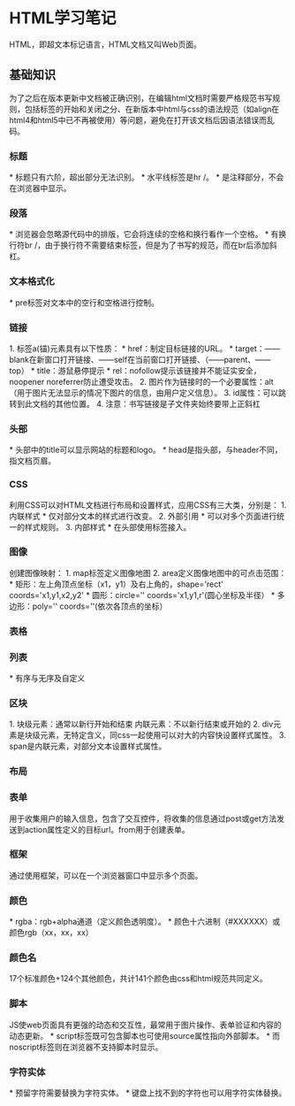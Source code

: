 <h1>HTML学习笔记</h1>  
HTML，即超文本标记语言，HTML文档又叫Web页面。      
<h2>基础知识</h2>  
为了之后在版本更新中文档被正确识别，在编辑html文档时需要严格规范书写规则，包括标签的开始和关闭之分、在新版本中html与css的语法规范（如align在html4和html5中已不再被使用）等问题，避免在打开该文档后因语法错误而乱码。      
<h3>标题</h3>  
* 标题只有六阶，超出部分无法识别。      
* 水平线标签是hr /。    
* <!-->是注释部分，不会在浏览器中显示。      
<h3>段落</h3>  
* 浏览器会忽略源代码中的排版，它会将连续的空格和换行看作一个空格。    
* 有换行符br /，由于换行符不需要结束标签，但是为了书写的规范，而在br后添加斜杠。    
<h3>文本格式化</h3>  
* pre标签对文本中的空行和空格进行控制。    
<h3>链接</h3>  
1. 标签a(锚)元素具有以下性质：    
    * href：制定目标链接的URL。    
    * target：——blank在新窗口打开链接、——self在当前窗口打开链接、（——parent、——top）    
    * title：游鼠悬停提示    
    * rel：nofollow提示该链接并不能证实安全，noopener noreferrer防止遭受攻击。    
2. 图片作为链接时的一个必要属性：alt（用于图片无法显示的情况下图片的信息，由用户定义信息）。    
3. id属性：可以跳转到此文档的其他位置。    
4. 注意：书写链接是子文件夹始终要带上正斜杠    
<h3>头部</h3>  
* 头部中的title可以显示网站的标题和logo。    
* head是指头部，与header不同，指文档页眉。    
<h3>CSS</h3>  
利用CSS可以对HTML文档进行布局和设置样式，应用CSS有三大类，分别是：      
1. 内联样式     
  * 仅对部分文本的样式进行改变。        
2. 外部引用        
  * 可以对多个页面进行统一的样式规则。      
3. 内部样式      
  * 在头部使用<link>标签接入。     
<h3>图像</h3>  
创建图像映射：    
1. map标签定义图像地图     
2. area定义图像地图中的可点击范围：    
  * 矩形：左上角顶点坐标（x1，y1）及右上角的，shape='rect' coords='x1,y1,x2,y2'     
  * 圆形：circle='' coords='x1,y1,r'(圆心坐标及半径）    
  * 多边形：poly='' coords=''(依次各顶点的坐标）      
<h3>表格</h3>    
<h3>列表</h3>  
* 有序与无序及自定义    
<h3>区块</h3>  
1. 块级元素：通常以新行开始和结束      
内联元素：不以新行结束或开始的     
2. div元素是块级元素，无特定含义，同css一起使用可以对大的内容快设置样式属性。      
3. span是内联元素，对部分文本设置样式属性。    
<h3>布局</h3>  
<h3>表单</h3>  
用于收集用户的输入信息，包含了交互控件，将收集的信息通过post或get方法发送到action属性定义的目标url。from用于创建表单。    
<h3>框架</h3>  
通过使用框架，可以在一个浏览器窗口中显示多个页面。    
<h3>颜色</h3>  
* rgba：rgb+alpha通道（定义颜色透明度）。    
* 颜色十六进制（#XXXXXX）或颜色rgb（xx，xx，xx）    
<h3>颜色名</h3>  
17个标准颜色+124个其他颜色，共计141个颜色由css和html规范共同定义。    
<h3>脚本</h3>  
JS使web页面具有更强的动态和交互性，最常用于图片操作、表单验证和内容的动态更新。    
* script标签既可包含脚本也可使用source属性指向外部脚本。    
* 而noscript标签则在浏览器不支持脚本时显示。    
<h3>字符实体</h3>  
* 预留字符需要替换为字符实体。     
* 键盘上找不到的字符也可以用字符实体替换。   

